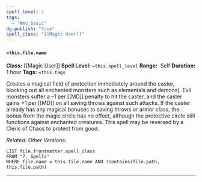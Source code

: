 ```yaml
---
spell_level: 1
tags:
  - "#mu_basic"
dg-publish: "true"
spell_class: "[[Magic User]]"
---
```


#### `=this.file.name`

**Class:** [[Magic User]]
**Spell Level:** `=this.spell_level`
**Range:**  Self
**Duration:** 1 hour
**Tags:** `=this.tags`

Creates a magical field of protection immediately around the caster, blocking out all enchanted monsters such as elementals and demons). Evil monsters suffer a –1 per [[MD]] penalty to hit the caster, and the caster gains +1 per [[MD]] on all saving throws against such attacks. If the caster already has any magical bonuses to saving throws or armor class, the bonus from the magic circle has no effect, although the protective circle still functions against enchanted creatures. This spell may be reversed by a Cleric of Chaos to protect from good.

*Related:*
*Other Versions:*
```dataview
LIST file.frontmatter.spell_class
FROM "7. Spells"
WHERE file.name = this.file.name AND !contains(file.path, this.file.path)
```
___